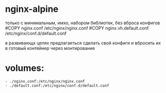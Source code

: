 # nginx-alpine 
только с минимальным, имхо, набором библиотек, без вброса конфигов
#COPY nginx.conf /etc/nginx/nginx.conf
#COPY nginx.vh.default.conf /etc/nginx/conf.d/default.conf

в развивающх целях предлагаеться сделать свой конфиги и вбросить их в готовый контейнер через монтирование
#  volumes:
    - ./nginx.conf:/etc/nginx/nginx.conf
    - ./default.conf:/etc/nginx/conf.d/default.conf
